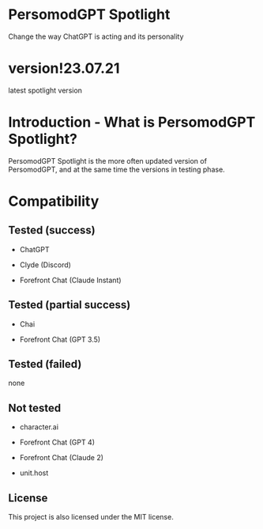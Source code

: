 # PersomodGPT Spotlight
Change the way ChatGPT is acting and its personality


# version!23.07.21
latest spotlight version

# Introduction - What is PersomodGPT Spotlight?
PersomodGPT Spotlight is the more often updated version of PersomodGPT, and at the same time the versions in testing phase.

# Compatibility
## Tested (success)

- ChatGPT

- Clyde (Discord)

- Forefront Chat (Claude Instant)

## Tested (partial success)

- Chai

- Forefront Chat (GPT 3.5)

## Tested (failed)

none

## Not tested

- character.ai

- Forefront Chat (GPT 4)

- Forefront Chat (Claude 2)

- unit.host

## License
This project is also licensed under the MIT license.
